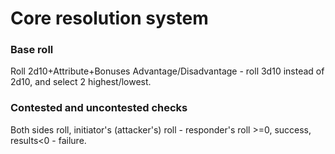 # Core resolution system
### Base roll
Roll 2d10+Attribute+Bonuses 
Advantage/Disadvantage - roll 3d10 instead of 2d10, and select 2 highest/lowest.

### Contested and uncontested checks
Both sides roll, initiator's (attacker's) roll - responder's roll >=0, success, results<0 - failure.


